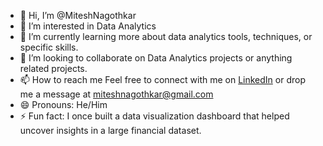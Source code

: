 - 👋 Hi, I’m @MiteshNagothkar
- 👀 I’m interested in Data Analytics
- 🌱 I’m currently learning more about data analytics tools, techniques, or specific skills.
- 💞️ I’m looking to collaborate on Data Analytics projects or anything related projects.
- 📫 How to reach me Feel free to connect with me on [LinkedIn](https://www.linkedin.com/in/mitesh-nagothkar-4054b2228/) or drop me a message at miteshnagothkar@gmail.com
- 😄 Pronouns: He/Him
- ⚡ Fun fact: I once built a data visualization dashboard that helped uncover insights in a large financial dataset.


<!---
MiteshNagothkar/MiteshNagothkar is a ✨ special ✨ repository because its `README.md` (this file) appears on your GitHub profile.
You can click the Preview link to take a look at your changes.
--->
